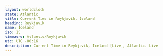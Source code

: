 ```yaml
---
layout: worldclock
state: Atlantic
title: Current Time in Reykjavik, Iceland
heading: Reykjavik
name: Iceland
iso: IS
timezone: Atlantic/Reykjavik
utc: UTC -00:16
description: Current Time in Reykjavik, Iceland [Live], Atlantic. Live update now time in Reykjavik, timezone Atlantic/Reykjavik, UTC -00:16, Country ISO code & Current Local Time.
---
```


